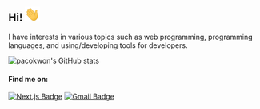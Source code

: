 ## Hi! <img src="https://raw.githubusercontent.com/pacokwon/pacokwon/master/wave.gif" width="30px">

I have interests in various topics such as web programming, programming languages, and using/developing tools for developers.

![pacokwon's GitHub stats](https://github-readme-stats.vercel.app/api?username=pacokwon&theme=tokyonight&show_icons=true)

#### Find me on:
[![Next.js Badge](https://img.shields.io/badge/-Personal_Blog-000000?style=flat-square&logo=Next.js&logoColor=white&link=https://pacokwon.github.io)](https://pacokwon.github.io)
[![Gmail Badge](https://img.shields.io/badge/-haechank@gmail.com-c14438?style=flat-square&logo=Gmail&logoColor=white&link=mailto:haechank@gmail.com)](mailto:haechank@gmail.com)
